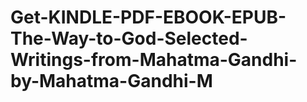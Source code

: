 # Get-KINDLE-PDF-EBOOK-EPUB-The-Way-to-God-Selected-Writings-from-Mahatma-Gandhi-by-Mahatma-Gandhi-M